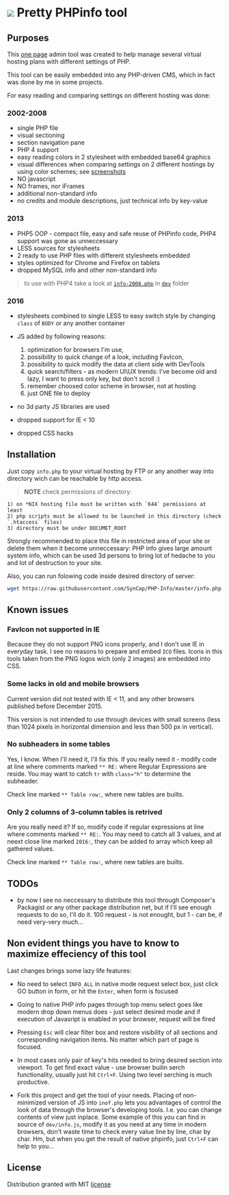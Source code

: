 # ![][php-info-logo-8] Pretty PHPinfo tool



## Purposes

This [one page](info.php) admin tool was created to help manage several virtual hosting plans with different settings of PHP.

This tool can be easily embedded into any PHP-driven CMS, which in fact was done by me in some projects.

For easy reading and comparing settings on different hosting was done:

### 2002-2008

- single PHP file
- visual sectioning
- section navigation pane
- PHP 4 support
- easy reading colors in 2 stylesheet with embedded base64 graphics
- visual differences when comparing settings on 2 different hostings by using color schemes; see [screenshots](screenshots/)
- NO javascript
- NO frames, nor iFrames
- additional non-standard info
- no credits and module descriptions, just technical info by key-value

### 2013

- PHP5 OOP - compact file, easy and safe reuse of PHPinfo code, PHP4 support was gone as unneccessary
- LESS sources for stylesheets
- 2 ready to use PHP files with different stylesheets embedded
- styles optimized for Chrome and Firefox on tablets
- dropped MySQL info and other non-standard info

> to use with PHP4 take a look at [`info-2008.php`](dev/info-2008.php) in [`dev`](dev/) folder

### 2016

- stylesheets combined to single LESS to easy switch style by changing `class` of `BODY` or any another container
- JS added by following reasons: 
	
	1. optimization for browsers I'm use, 
	2. possibility to quick change of a look, including FavIcon, 
	3. possibility to quick modify the data at client side with DevTools
	4. quick search/filters - as modern UI\UX trends: I've become old and lazy, I want to press only key, but don't scroll :)
	5. remember choosed color scheme in browser, not at hosting
	6. just ONE file to deploy

- no 3d party JS libraries are used
- dropped support for IE < 10
- dropped CSS hacks

## Installation

Just copy `info.php` to your virtual hosting by FTP or any another way into directory wich can be reachable by http access.

> **NOTE** check permissions of directory: 

	1) on *NIX hosting file must be written with `644` permissions at least
	2) php scripts must be allowed to be launched in this directory (check `.htaccess` files)
	3) directory must be under DOCUMET_ROOT

Strongly recommended to place this file in restricted area of your site or delete them when it become unneccessary: 
PHP info gives large amount system info, which can be used 3d persons to bring lot of hedache to you and lot of destruction to your site.

Also, you can run folowing code inside desired directory of server:

```bash
wget https://raw.githubusercontent.com/SynCap/PHP-Info/master/info.php
```


## Known issues

### FavIcon not supported in IE

Because they do not support PNG icons properly, 
and I don't use IE in everyday task. I see no reasons to prepare and embed `ICO` files. 
Icons in this tools taken from the PNG logos wich (only 2 images) are embedded into CSS.


### Some lacks in old and mobile browsers

Current version did not tested with IE < 11, and any other browsers published before December 2015.

This version is not intended to use through devices with small screens (less than 1024 pixels 
in horizontal dimension and less than 500 px in vertical).

### No subheaders in some tables

Yes, I know. When I'll need it, I'll fix this. If you really need it - modify code at line where comments marked `** RE:`
where Regular Expressions are reside. You may want to catch `tr` with `class="h"` to determine the subheader.

Check line marked `** Table row:`, where new tables are builts.

### Only 2 columns of 3-column tables is retrived

Are you really need it? If so, modify code if regular expressions at line where comments marked `** RE:`.
You may need to catch all 3 values, and at neext close line marked `2016:`, they can be added to array which keep all gathered values.

Check line marked `** Table row:`, where new tables are builts.

## TODOs

* by now I see no neccessary to distribute this tool through Composer's Packagist or any other package distribution net, but if I'll see enough requests to do so, I'll do it. 100 request - is not enought, but 1 - can be, if need very-very much…

## Non evident things you have to know to maximize effeciency of this tool

Last changes brings some lazy life features:

- No need to select `INFO_ALL` in native mode request select box, just click GO button in form, or hit the `Enter`, when form is focused

- Going to native PHP info pages through top menu select goes like modern drop down menus does - just select desired mode and if execution of Javasript is enabled in your browser, request will be fired

- Pressing `Esc` will clear filter box and restore visibility of all sections and corresponding navigation items. No matter which part of page is focused.

- In most cases only pair of key's hits needed to bring desired section into viewport. To get find exact value - use browser builin serch functionality, usually just hit `Ctrl+F`. Using two level serching is much productive.

- Fork this project and get the tool of your needs. Placing of non-minimized version of JS into `inof.php` lets you advantages of control the look of data through the browser's developing tools. I.e. you can change contents of view just inplace. Some example of this you can find in source of `dev/info.js`, modify it as you need at any time in modern browsers, don't waste time to check every value line by line, char by char. Hm, but when you get the result of native phpinfo, just `Ctrl+F` can help to you…
	
## License

Distribution granted with MIT [license](LICENSE)

[php-info-logo-8]:dev/img/g1.png
